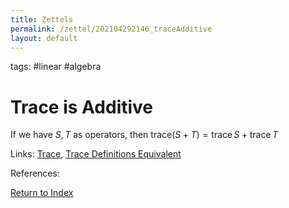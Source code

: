 ```yaml
---
title: Zettels
permalink: /zettel/202104292146_traceAdditive
layout: default
---
```

tags: #linear #algebra

# Trace is Additive

If we have $S, T$ as operators, then $\mathrm{trace} (S + T) = \mathrm{trace} \, S + \mathrm{trace} \, T$

Links: [Trace](202104292131_traceOperatorDefinition), [Trace Definitions Equivalent](202104292144_traceOperatorEqualsTraceMatrix)

References: 

[Return to Index](index)